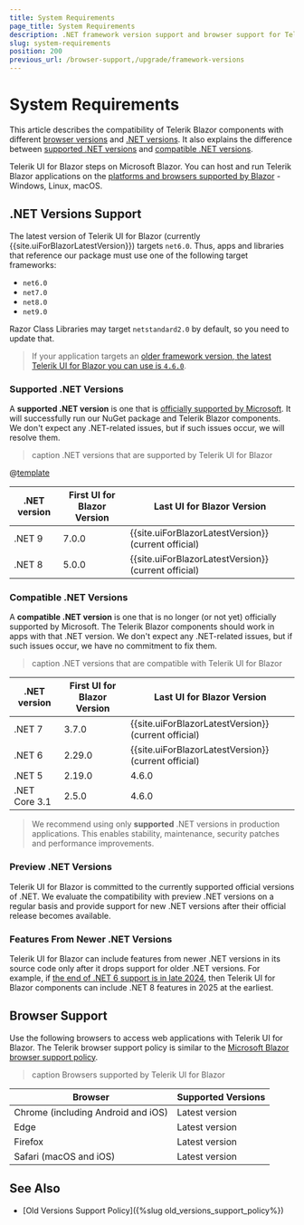 ```yaml
---
title: System Requirements
page_title: System Requirements
description: .NET framework version support and browser support for Telerik UI for Blazor.
slug: system-requirements
position: 200
previous_url: /browser-support,/upgrade/framework-versions
---
```


# System Requirements

This article describes the compatibility of Telerik Blazor components with different [browser versions](#browser-support) and [.NET versions](#net-versions-support). It also explains the difference between [supported .NET versions](#supported-net-versions) and [compatible .NET versions](#compatible-net-versions).

Telerik UI for Blazor steps on Microsoft Blazor. You can host and run Telerik Blazor applications on the [platforms and browsers supported by Blazor](https://docs.microsoft.com/en-us/aspnet/core/blazor/supported-platforms) - Windows, Linux, macOS.


## .NET Versions Support

The latest version of Telerik UI for Blazor (currently {{site.uiForBlazorLatestVersion}}) targets `net6.0`. Thus, apps and libraries that reference our package must use one of the following target frameworks:

* `net6.0`
* `net7.0`
* `net8.0`
* `net9.0`

Razor Class Libraries may target `netstandard2.0` by default, so you need to update that.

> If your application targets an [older framework version, the latest Telerik UI for Blazor you can use is `4.6.0`](#compatible-net-versions).

### Supported .NET Versions

A **supported .NET version** is one that is [officially supported by Microsoft](https://dotnet.microsoft.com/en-us/platform/support/policy/dotnet-core). It will successfully run our NuGet package and Telerik Blazor components. We don't expect any .NET-related issues, but if such issues occur, we will resolve them.

>caption .NET versions that are supported by Telerik UI for Blazor

@[template](/_contentTemplates/common/parameters-table-styles.md#table-layout)

| .NET version | First UI for Blazor Version | Last UI for Blazor Version |
| --- | --- | --- |
| .NET 9 | 7.0.0 | {{site.uiForBlazorLatestVersion}} (current official) |
| .NET 8 | 5.0.0 | {{site.uiForBlazorLatestVersion}} (current official) |

### Compatible .NET Versions

A **compatible .NET version** is one that is no longer (or not yet) officially supported by Microsoft. The Telerik Blazor components should work in apps with that .NET version. We don't expect any .NET-related issues, but if such issues occur, we have no commitment to fix them.

>caption .NET versions that are compatible with Telerik UI for Blazor

| .NET version | First UI for Blazor Version | Last UI for Blazor Version |
| --- | --- | --- |
| .NET 7 | 3.7.0 | {{site.uiForBlazorLatestVersion}} (current official) |
| .NET 6 | 2.29.0 | {{site.uiForBlazorLatestVersion}} (current official) |
| .NET 5 | 2.19.0 | 4.6.0 |
| .NET Core 3.1 | 2.5.0 | 4.6.0 |

> We recommend using only **supported** .NET versions in production applications. This enables stability, maintenance, security patches and performance improvements.

### Preview .NET Versions

Telerik UI for Blazor is committed to the currently supported official versions of .NET. We evaluate the compatibility with preview .NET versions on a regular basis and provide support for new .NET versions after their official release becomes available.

### Features From Newer .NET Versions

Telerik UI for Blazor can include features from newer .NET versions in its source code only after it drops support for older .NET versions. For example, if [the end of .NET 6 support is in late 2024](https://dotnet.microsoft.com/en-us/platform/support/policy/dotnet-core), then Telerik UI for Blazor components can include .NET 8 features in 2025 at the earliest.


## Browser Support

Use the following browsers to access web applications with Telerik UI for Blazor. The Telerik browser support policy is similar to the [Microsoft Blazor browser support policy](https://docs.microsoft.com/en-us/aspnet/core/blazor/supported-platforms).

>caption Browsers supported by Telerik UI for Blazor

| Browser | Supported Versions |
| ----------- | ----------- |
| Chrome (including Android and iOS) | Latest version |
| Edge | Latest version |
| Firefox | Latest version |
| Safari (macOS and iOS) | Latest version |


## See Also

* [Old Versions Support Policy]({%slug old_versions_support_policy%})
